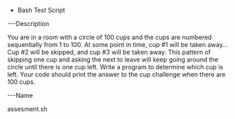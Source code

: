 - Bash Test Script

---Description

You are in a room with a circle of 100 cups and the cups are numbered sequentially from 1 to 100.
At some point in time, cup #1 will be taken away... Cup #2 will be skipped, and cup #3 will be taken away.
This pattern of skipping one cup and asking the next to leave will keep going around the circle until there is one cup left.
Write a program to determine which cup is left.
Your code should print the answer to the cup challenge when there are 100 cups.

---Name

assesment.sh
